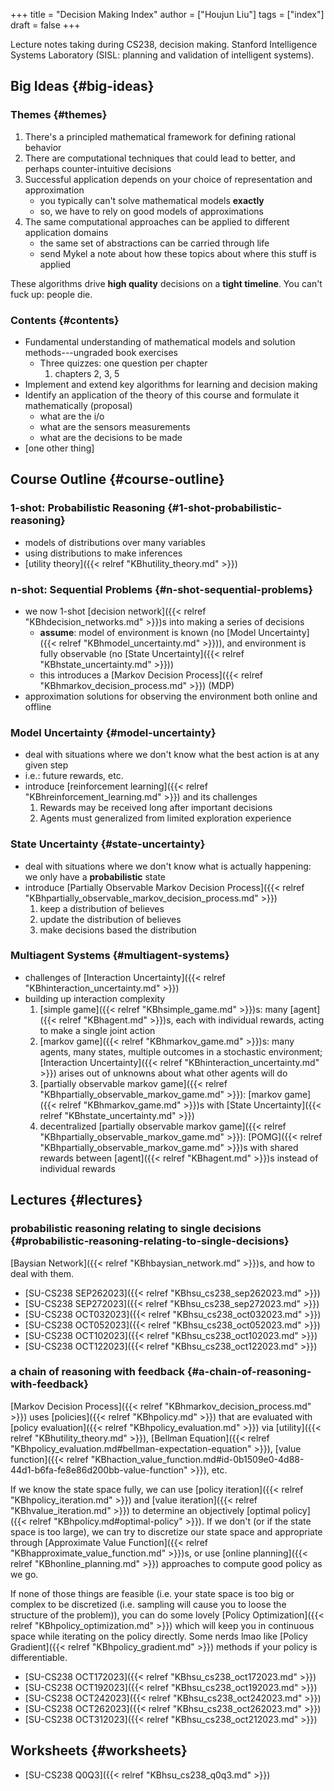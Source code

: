 +++
title = "Decision Making Index"
author = ["Houjun Liu"]
tags = ["index"]
draft = false
+++

Lecture notes taking during CS238, decision making. Stanford Intelligence Systems Laboratory (SISL: planning and validation of intelligent systems).


## Big Ideas {#big-ideas}


### Themes {#themes}

1.  There's a principled mathematical framework for defining rational behavior
2.  There are computational techniques that could lead to better, and perhaps counter-intuitive decisions
3.  Successful application depends on your choice of representation and approximation
    -   you typically can't solve mathematical models **exactly**
    -   so, we have to rely on good models of approximations
4.  The same computational approaches can be applied to different application domains
    -   the same set of abstractions can be carried through life
    -   send Mykel a note about how these topics about where this stuff is applied

These algorithms drive **high quality** decisions on a **tight timeline**. You can't fuck up: people die.


### Contents {#contents}

-   Fundamental understanding of mathematical models and solution methods---ungraded book exercises
    -   Three quizzes: one question per chapter
        1.  chapters 2, 3, 5
-   Implement and extend key algorithms for learning and decision making
-   Identify an application of the theory of this course and formulate it mathematically (proposal)
    -   what are the i/o
    -   what are the sensors measurements
    -   what are the decisions to be made
-   [one other thing]


## Course Outline {#course-outline}


### 1-shot: Probabilistic Reasoning {#1-shot-probabilistic-reasoning}

-   models of distributions over many variables
-   using distributions to make inferences
-   [utility theory]({{< relref "KBhutility_theory.md" >}})


### n-shot: Sequential Problems {#n-shot-sequential-problems}

-   we now 1-shot [decision network]({{< relref "KBhdecision_networks.md" >}})s into making a series of decisions
    -   **assume**: model of environment is known (no [Model Uncertainty]({{< relref "KBhmodel_uncertainty.md" >}})), and environment is fully observable (no [State Uncertainty]({{< relref "KBhstate_uncertainty.md" >}}))
    -   this introduces a [Markov Decision Process]({{< relref "KBhmarkov_decision_process.md" >}}) (MDP)
-   approximation solutions for observing the environment both online and offline


### Model Uncertainty {#model-uncertainty}

-   deal with situations where we don't know what the best action is at any given step
-   i.e.: future rewards, etc.
-   introduce [reinforcement learning]({{< relref "KBhreinforcement_learning.md" >}}) and its challenges
    1.  Rewards may be received long after important decisions
    2.  Agents must generalized from limited exploration experience


### State Uncertainty {#state-uncertainty}

-   deal with situations where we don't know what is actually happening: we only have a **probabilistic** state
-   introduce [Partially Observable Markov Decision Process]({{< relref "KBhpartially_observable_markov_decision_process.md" >}})
    1.  keep a distribution of believes
    2.  update the distribution of believes
    3.  make decisions based the distribution


### Multiagent Systems {#multiagent-systems}

-   challenges of [Interaction Uncertainty]({{< relref "KBhinteraction_uncertainty.md" >}})
-   building up interaction complexity
    1.  [simple game]({{< relref "KBhsimple_game.md" >}})s: many [agent]({{< relref "KBhagent.md" >}})s, each with individual rewards, acting to make a single joint action
    2.  [markov game]({{< relref "KBhmarkov_game.md" >}})s: many agents, many states, multiple outcomes in a stochastic environment; [Interaction Uncertainty]({{< relref "KBhinteraction_uncertainty.md" >}}) arises out of unknowns about what other agents will do
    3.  [partially observable markov game]({{< relref "KBhpartially_observable_markov_game.md" >}}): [markov game]({{< relref "KBhmarkov_game.md" >}})s with [State Uncertainty]({{< relref "KBhstate_uncertainty.md" >}})
    4.  decentralized [partially observable markov game]({{< relref "KBhpartially_observable_markov_game.md" >}}): [POMG]({{< relref "KBhpartially_observable_markov_game.md" >}})s with shared rewards between [agent]({{< relref "KBhagent.md" >}})s instead of individual rewards


## Lectures {#lectures}


### probabilistic reasoning relating to single decisions {#probabilistic-reasoning-relating-to-single-decisions}

[Baysian Network]({{< relref "KBhbaysian_network.md" >}})s, and how to deal with them.

-   [SU-CS238 SEP262023]({{< relref "KBhsu_cs238_sep262023.md" >}})
-   [SU-CS238 SEP272023]({{< relref "KBhsu_cs238_sep272023.md" >}})
-   [SU-CS238 OCT032023]({{< relref "KBhsu_cs238_oct032023.md" >}})
-   [SU-CS238 OCT052023]({{< relref "KBhsu_cs238_oct052023.md" >}})
-   [SU-CS238 OCT102023]({{< relref "KBhsu_cs238_oct102023.md" >}})
-   [SU-CS238 OCT122023]({{< relref "KBhsu_cs238_oct122023.md" >}})


### a chain of reasoning with feedback {#a-chain-of-reasoning-with-feedback}

[Markov Decision Process]({{< relref "KBhmarkov_decision_process.md" >}}) uses [policies]({{< relref "KBhpolicy.md" >}}) that are evaluated with [policy evaluation]({{< relref "KBhpolicy_evaluation.md" >}}) via [utility]({{< relref "KBhutility_theory.md" >}}), [Bellman Equation]({{< relref "KBhpolicy_evaluation.md#bellman-expectation-equation" >}}), [value function]({{< relref "KBhaction_value_function.md#id-0b1509e0-4d88-44d1-b6fa-fe8e86d200bb-value-function" >}}), etc.

If we know the state space fully, we can use [policy iteration]({{< relref "KBhpolicy_iteration.md" >}}) and [value iteration]({{< relref "KBhvalue_iteration.md" >}}) to determine an objectively [optimal policy]({{< relref "KBhpolicy.md#optimal-policy" >}}). If we don't (or if the state space is too large), we can try to discretize our state space and appropriate through [Approximate Value Function]({{< relref "KBhapproximate_value_function.md" >}})s, or use [online planning]({{< relref "KBhonline_planning.md" >}}) approaches to compute good policy as we go.

If none of those things are feasible (i.e. your state space is too big or complex to be discretized (i.e. sampling will cause you to loose the structure of the problem)), you can do some lovely [Policy Optimization]({{< relref "KBhpolicy_optimization.md" >}}) which will keep you in continuous space while iterating on the policy directly. Some nerds lmao like [Policy Gradient]({{< relref "KBhpolicy_gradient.md" >}}) methods if your policy is differentiable.

-   [SU-CS238 OCT172023]({{< relref "KBhsu_cs238_oct172023.md" >}})
-   [SU-CS238 OCT192023]({{< relref "KBhsu_cs238_oct192023.md" >}})
-   [SU-CS238 OCT242023]({{< relref "KBhsu_cs238_oct242023.md" >}})
-   [SU-CS238 OCT262023]({{< relref "KBhsu_cs238_oct262023.md" >}})
-   [SU-CS238 OCT312023]({{< relref "KBhsu_cs238_oct212023.md" >}})


## Worksheets {#worksheets}

-   [SU-CS238 Q0Q3]({{< relref "KBhsu_cs238_q0q3.md" >}})
